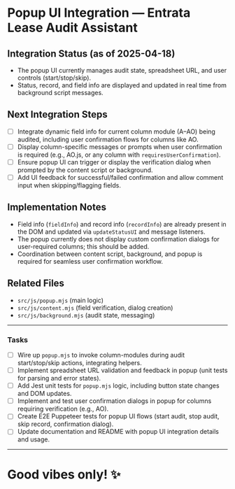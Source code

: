 # Popup UI Integration — Entrata Lease Audit Assistant

## Integration Status (as of 2025-04-18)

- The popup UI currently manages audit state, spreadsheet URL, and user controls (start/stop/skip).
- Status, record, and field info are displayed and updated in real time from background script messages.

## Next Integration Steps

- [ ] Integrate dynamic field info for current column module (A–AO) being audited, including user confirmation flows for columns like AO.
- [ ] Display column-specific messages or prompts when user confirmation is required (e.g., AO.js, or any column with `requiresUserConfirmation`).
- [ ] Ensure popup UI can trigger or display the verification dialog when prompted by the content script or background.
- [ ] Add UI feedback for successful/failed confirmation and allow comment input when skipping/flagging fields.

## Implementation Notes

- Field info (`fieldInfo`) and record info (`recordInfo`) are already present in the DOM and updated via `updateStatusUI` and message listeners.
- The popup currently does not display custom confirmation dialogs for user-required columns; this should be added.
- Coordination between content script, background, and popup is required for seamless user confirmation workflow.

## Related Files

- `src/js/popup.mjs` (main logic)
- `src/js/content.mjs` (field verification, dialog creation)
- `src/js/background.mjs` (audit state, messaging)

---

### Tasks

- [ ] Wire up `popup.mjs` to invoke column-modules during audit start/stop/skip actions, integrating helpers.
- [ ] Implement spreadsheet URL validation and feedback in popup (unit tests for parsing and error states).
- [ ] Add Jest unit tests for `popup.mjs` logic, including button state changes and DOM updates.
- [ ] Implement and test user confirmation dialogs in popup for columns requiring verification (e.g., AO).
- [ ] Create E2E Puppeteer tests for popup UI flows (start audit, stop audit, skip record, confirmation dialog).
- [ ] Update documentation and README with popup UI integration details and usage.

---

# Good vibes only! ✨
